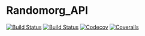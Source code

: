 # Randomorg_API

[![Build Status](https://travis-ci.com/Sov-trotter/Randomorg_API.jl.svg?branch=master)](https://travis-ci.com/Sov-trotter/Randomorg_API.jl)
[![Build Status](https://ci.appveyor.com/api/projects/status/github/Sov-trotter/Randomorg_API.jl?svg=true)](https://ci.appveyor.com/project/Sov-trotter/Randomorg_API-jl)
[![Codecov](https://codecov.io/gh/Sov-trotter/Randomorg_API.jl/branch/master/graph/badge.svg)](https://codecov.io/gh/Sov-trotter/Randomorg_API.jl)
[![Coveralls](https://coveralls.io/repos/github/Sov-trotter/Randomorg_API.jl/badge.svg?branch=master)](https://coveralls.io/github/Sov-trotter/Randomorg_API.jl?branch=master)
